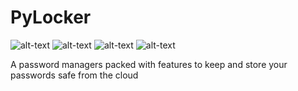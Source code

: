 # PyLocker

![alt-text](https://img.shields.io/static/v1?label=Made%20using&message=Python&color=yellow&logo=python&style=for-the-badge) ![alt-text](https://img.shields.io/static/v1?label=And&message=SQlite&color=purple&logo=sqlite&style=for-the-badge) ![alt-text](https://img.shields.io/static/v1?label=build&message=failing&color=red&style=for-the-badge) ![alt-text](https://img.shields.io/github/license/Anonymous390/Password-Manager)

A password managers packed with features to keep and store your passwords safe from the cloud
